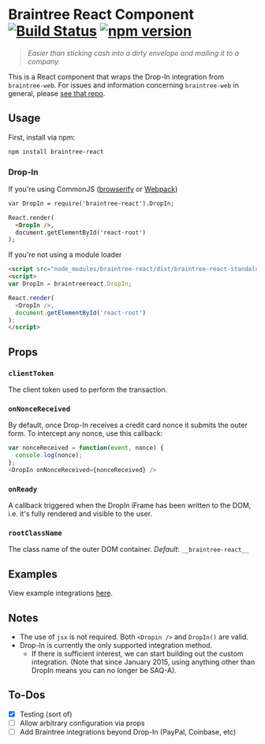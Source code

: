 # Braintree React Component [![Build Status](https://travis-ci.org/jeffcarp/braintree-react.svg?branch=master)](https://travis-ci.org/jeffcarp/braintree-react) [![npm version](http://img.shields.io/npm/v/braintree-react.svg?style=flat)](https://www.npmjs.org/package/braintree-react)

> _Easier than sticking cash into a dirty envelope and mailing it to a company._

This is a React component that wraps the Drop-In integration from `braintree-web`. For issues and information concerning `braintree-web` in general, please [see that repo](https://github.com/braintree/braintree-web).

## Usage

First, install via npm:

```bash
npm install braintree-react
```

### Drop-In

If you're using CommonJS ([browserify](http://browserify.org/) or [Webpack](http://webpack.github.io/))

```html
var DropIn = require('braintree-react').DropIn;

React.render(
  <DropIn />,
  document.getElementById('react-root')
);
```

If you're not using a module loader

```html
<script src="node_modules/braintree-react/dist/braintree-react-standalone.js"></script>
<script>
var DropIn = braintreereact.DropIn;

React.render(
  <DropIn />,
  document.getElementById('react-root')
);
</script>
```

## Props

### `clientToken`
The client token used to perform the transaction.

### `onNonceReceived`
By default, once Drop-In receives a credit card nonce it submits the outer form. To intercept any nonce, use this callback:

```js
var nonceReceived = function(event, nonce) {
  console.log(nonce);
};
<DropIn onNonceReceived={nonceReceived} />
```

### `onReady`
A callback triggered when the DropIn iFrame has been written to the DOM, i.e. it's fully rendered and visible to the user.

### `rootClassName`
The class name of the outer DOM container.
*Default*: `__braintree-react__`

## Examples
View example integrations [here](examples).

## Notes
- The use of `jsx` is not required. Both `<Dropin />` and `DropIn()` are valid.
- Drop-In is currently the only supported integration method.
  - If there is sufficient interest, we can start building out the custom integration. (Note that since January 2015, using anything other than DropIn means you can no longer be SAQ-A).

## To-Dos
- [x] Testing (sort of)
- [ ] Allow arbitrary configuration via props
- [ ] Add Braintree integrations beyond Drop-In (PayPal, Coinbase, etc)
